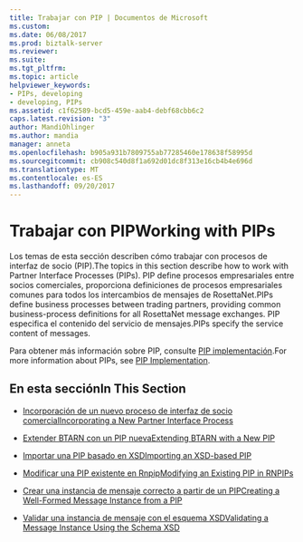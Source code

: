 ```yaml
---
title: Trabajar con PIP | Documentos de Microsoft
ms.custom: 
ms.date: 06/08/2017
ms.prod: biztalk-server
ms.reviewer: 
ms.suite: 
ms.tgt_pltfrm: 
ms.topic: article
helpviewer_keywords:
- PIPs, developing
- developing, PIPs
ms.assetid: c1f62589-bcd5-459e-aab4-debf68cbb6c2
caps.latest.revision: "3"
author: MandiOhlinger
ms.author: mandia
manager: anneta
ms.openlocfilehash: b905a931b7809755ab77285460e178638f58995d
ms.sourcegitcommit: cb908c540d8f1a692d01dc8f313e16cb4b4e696d
ms.translationtype: MT
ms.contentlocale: es-ES
ms.lasthandoff: 09/20/2017
---
```

# <a name="working-with-pips"></a><span data-ttu-id="96777-102">Trabajar con PIP</span><span class="sxs-lookup"><span data-stu-id="96777-102">Working with PIPs</span></span>
<span data-ttu-id="96777-103">Los temas de esta sección describen cómo trabajar con procesos de interfaz de socio (PIP).</span><span class="sxs-lookup"><span data-stu-id="96777-103">The topics in this section describe how to work with Partner Interface Processes (PIPs).</span></span> <span data-ttu-id="96777-104">PIP define procesos empresariales entre socios comerciales, proporciona definiciones de procesos empresariales comunes para todos los intercambios de mensajes de RosettaNet.</span><span class="sxs-lookup"><span data-stu-id="96777-104">PIPs define business processes between trading partners, providing common business-process definitions for all RosettaNet message exchanges.</span></span> <span data-ttu-id="96777-105">PIP especifica el contenido del servicio de mensajes.</span><span class="sxs-lookup"><span data-stu-id="96777-105">PIPs specify the service content of messages.</span></span>  
  
 <span data-ttu-id="96777-106">Para obtener más información sobre PIP, consulte [PIP implementación](../../adapters-and-accelerators/accelerator-rosettanet/pip-implementation.md).</span><span class="sxs-lookup"><span data-stu-id="96777-106">For more information about PIPs, see [PIP Implementation](../../adapters-and-accelerators/accelerator-rosettanet/pip-implementation.md).</span></span>  
  
## <a name="in-this-section"></a><span data-ttu-id="96777-107">En esta sección</span><span class="sxs-lookup"><span data-stu-id="96777-107">In This Section</span></span>  
  
-   [<span data-ttu-id="96777-108">Incorporación de un nuevo proceso de interfaz de socio comercial</span><span class="sxs-lookup"><span data-stu-id="96777-108">Incorporating a New Partner Interface Process</span></span>](../../adapters-and-accelerators/accelerator-rosettanet/incorporating-a-new-partner-interface-process.md)  
  
-   [<span data-ttu-id="96777-109">Extender BTARN con un PIP nueva</span><span class="sxs-lookup"><span data-stu-id="96777-109">Extending BTARN with a New PIP</span></span>](../../adapters-and-accelerators/accelerator-rosettanet/extending-btarn-with-a-new-pip.md)  
  
-   [<span data-ttu-id="96777-110">Importar una PIP basado en XSD</span><span class="sxs-lookup"><span data-stu-id="96777-110">Importing an XSD-based PIP</span></span>](../../adapters-and-accelerators/accelerator-rosettanet/importing-an-xsd-based-pip.md)  
  
-   [<span data-ttu-id="96777-111">Modificar una PIP existente en Rnpip</span><span class="sxs-lookup"><span data-stu-id="96777-111">Modifying an Existing PIP in RNPIPs</span></span>](../../adapters-and-accelerators/accelerator-rosettanet/modifying-an-existing-pip-in-rnpips.md)  
  
-   [<span data-ttu-id="96777-112">Crear una instancia de mensaje correcto a partir de un PIP</span><span class="sxs-lookup"><span data-stu-id="96777-112">Creating a Well-Formed Message Instance from a PIP</span></span>](../../adapters-and-accelerators/accelerator-rosettanet/creating-a-well-formed-message-instance-from-a-pip.md)  
  
-   [<span data-ttu-id="96777-113">Validar una instancia de mensaje con el esquema XSD</span><span class="sxs-lookup"><span data-stu-id="96777-113">Validating a Message Instance Using the Schema XSD</span></span>](../../adapters-and-accelerators/accelerator-rosettanet/validating-a-message-instance-using-the-schema-xsd.md)